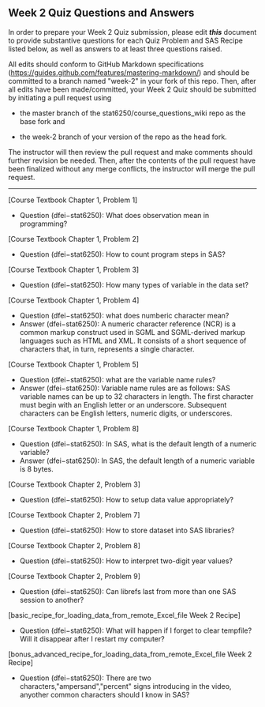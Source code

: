 
## Week 2 Quiz Questions and Answers

In order to prepare your Week 2 Quiz submission, please edit ***this*** document to provide substantive questions for each Quiz Problem and SAS Recipe listed below, as well as answers to at least three questions raised.

All edits should conform to GitHub Markdown specifications (https://guides.github.com/features/mastering-markdown/) and should be committed to a branch named "week-2" in your fork of this repo. Then, after all edits have been made/committed, your Week 2 Quiz should be submitted by initiating a pull request using

- the master branch of the stat6250/course_questions_wiki repo as the base fork and

- the week-2 branch of your version of the repo as the head fork.

The instructor will then review the pull request and make comments should further revision be needed. Then, after the contents of the pull request have been finalized without any merge conflicts, the instructor will merge the pull request.



********************************************************************************



[Course Textbook Chapter 1, Problem 1]
- Question (dfei−stat6250): What does observation mean in programming?



[Course Textbook Chapter 1, Problem 2]
- Question (dfei−stat6250): How to count program steps in SAS?


[Course Textbook Chapter 1, Problem 3]
- Question (dfei−stat6250): How many types of variable in the data set?



[Course Textbook Chapter 1, Problem 4]
- Question (dfei−stat6250): what does numberic character mean?
- Answer (dfei−stat6250): A numeric character reference (NCR) is a common markup construct used in SGML and SGML-derived markup languages such as HTML and XML. It consists of a short sequence of characters that, in turn, represents a single character.


[Course Textbook Chapter 1, Problem 5]
- Question (dfei−stat6250): what are the variable name rules?
- Answer (dfei−stat6250): Variable name rules are as follows: SAS variable names can be up to 32 characters in length. The first character must begin with an English letter or an underscore. Subsequent characters can be English letters, numeric digits, or underscores.
  



[Course Textbook Chapter 1, Problem 8]
- Question (dfei−stat6250): In SAS, what is the default length of a numeric variable?
- Answer (dfei−stat6250): In SAS, the default length of a numeric variable is 8 bytes.


[Course Textbook Chapter 2, Problem 3]
- Question (dfei−stat6250): How to setup data value appropriately?


[Course Textbook Chapter 2, Problem 7]
- Question (dfei−stat6250): How to store dataset into SAS libraries?


[Course Textbook Chapter 2, Problem 8]
- Question (dfei−stat6250): How to interpret two-digit year values?


[Course Textbook Chapter 2, Problem 9]
- Question (dfei−stat6250): Can librefs last from more than one SAS session to another?


[basic_recipe_for_loading_data_from_remote_Excel_file Week 2 Recipe]
- Question (dfei−stat6250): What will happen if I forget to clear tempfile? Will it disappear after I restart my computer?


[bonus_advanced_recipe_for_loading_data_from_remote_Excel_file Week 2 Recipe]
- Question (dfei−stat6250): There are two characters,"ampersand","percent" signs introducing in the video, anyother common characters should I know in SAS?

